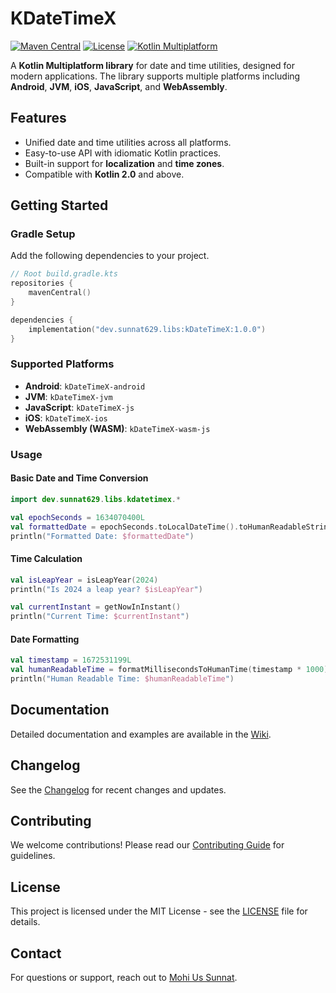 # KDateTimeX

[![Maven Central](https://img.shields.io/maven-central/v/dev.sunnat629/kDateTimeX)](https://central.sonatype.com/namespace/dev.sunnat629)
[![License](https://img.shields.io/github/license/sunnat629/KDateTimeUtils)](https://opensource.org/licenses/MIT)
[![Kotlin Multiplatform](https://img.shields.io/badge/Kotlin-Multiplatform-blue)](https://kotlinlang.org/docs/multiplatform.html)

A **Kotlin Multiplatform library** for date and time utilities, designed for modern applications. The library supports multiple platforms including **Android**, **JVM**, **iOS**, **JavaScript**, and **WebAssembly**.

## Features

- Unified date and time utilities across all platforms.
- Easy-to-use API with idiomatic Kotlin practices.
- Built-in support for **localization** and **time zones**.
- Compatible with **Kotlin 2.0** and above.

## Getting Started

### Gradle Setup

Add the following dependencies to your project.

```kotlin
// Root build.gradle.kts
repositories {
    mavenCentral()
}

dependencies {
    implementation("dev.sunnat629.libs:kDateTimeX:1.0.0")
}
```

### Supported Platforms

- **Android**: `kDateTimeX-android`
- **JVM**: `kDateTimeX-jvm`
- **JavaScript**: `kDateTimeX-js`
- **iOS**: `kDateTimeX-ios`
- **WebAssembly (WASM)**: `kDateTimeX-wasm-js`

### Usage

#### Basic Date and Time Conversion

```kotlin
import dev.sunnat629.libs.kdatetimex.*

val epochSeconds = 1634070400L
val formattedDate = epochSeconds.toLocalDateTime().toHumanReadableString()
println("Formatted Date: $formattedDate")
```

#### Time Calculation

```kotlin
val isLeapYear = isLeapYear(2024)
println("Is 2024 a leap year? $isLeapYear")

val currentInstant = getNowInInstant()
println("Current Time: $currentInstant")
```

#### Date Formatting

```kotlin
val timestamp = 1672531199L
val humanReadableTime = formatMillisecondsToHumanTime(timestamp * 1000)
println("Human Readable Time: $humanReadableTime")
```

## Documentation

Detailed documentation and examples are available in the [Wiki](https://github.com/sunnat629/KDateTimeUtils/WIKI.md).

## Changelog

See the [Changelog](https://github.com/sunnat629/KDateTimeUtils/releases) for recent changes and updates.

## Contributing

We welcome contributions! Please read our [Contributing Guide](https://github.com/sunnat629/KDateTimeUtils/blob/main/CONTRIBUTING.md) for guidelines.

## License

This project is licensed under the MIT License - see the [LICENSE](https://github.com/sunnat629/KDateTimeUtils/blob/main/LICENSE) file for details.

## Contact

For questions or support, reach out to [Mohi Us Sunnat](mailto:suncha629@gmail.com).
